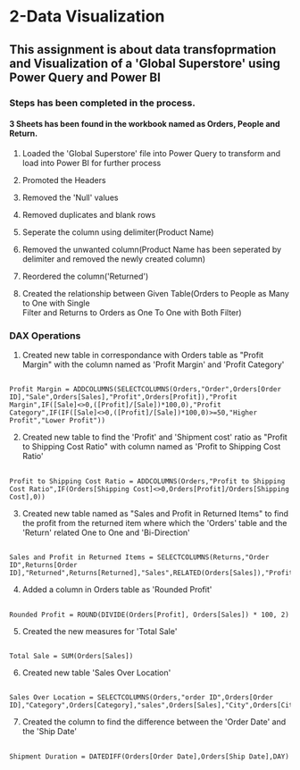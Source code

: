 # 2-Data Visualization

## This assignment is about data transfoprmation and Visualization of a 'Global Superstore' using Power Query and Power BI

### Steps has been completed in the process.

#### 3 Sheets has been found in the workbook named as Orders, People and Return.

1. Loaded the 'Global Superstore' file into Power Query to transform and load into Power  BI for further process

2. Promoted the Headers

3. Removed the 'Null' values

4. Removed duplicates and blank rows

5. Seperate the column using delimiter(Product Name)

6. Removed the unwanted column(Product Name has been seperated by delimiter and removed the newly created column)

7. Reordered the column('Returned')

8. Created the relationship between Given Table(Orders to People as Many to One with Single  
Filter and Returns to Orders as One To One with Both Filter)

### DAX Operations

1. Created new table in correspondance with Orders table as "Profit Margin" with the column named as 'Profit Margin' and 'Profit Category'
##
    Profit Margin = ADDCOLUMNS(SELECTCOLUMNS(Orders,"Order",Orders[Order ID],"Sale",Orders[Sales],"Profit",Orders[Profit]),"Profit Margin",IF([Sale]<>0,([Profit]/[Sale])*100,0),"Profit Category",IF(IF([Sale]<>0,([Profit]/[Sale])*100,0)>=50,"Higher Profit","Lower Profit"))

2. Created new table to find the 'Profit' and 'Shipment cost' ratio as "Profit to Shipping Cost Ratio" with column named as 'Profit to Shipping Cost Ratio'
##
    Profit to Shipping Cost Ratio = ADDCOLUMNS(Orders,"Profit to Shipping Cost Ratio",IF(Orders[Shipping Cost]<>0,Orders[Profit]/Orders[Shipping Cost],0))

3. Created new table named as "Sales and Profit in Returned Items" to find the profit from the returned item where which the 'Orders' table and the 'Return' related One to One and 'Bi-Direction'
##
    Sales and Profit in Returned Items = SELECTCOLUMNS(Returns,"Order ID",Returns[Order ID],"Returned",Returns[Returned],"Sales",RELATED(Orders[Sales]),"Profit",RELATED(Orders[Profit]))

4. Added a column in Orders table as 'Rounded Profit'
##
    Rounded Profit = ROUND(DIVIDE(Orders[Profit], Orders[Sales]) * 100, 2)

5. Created the new measures for 'Total Sale'
##
    Total Sale = SUM(Orders[Sales])
6. Created new table 'Sales Over Location'
##
    Sales Over Location = SELECTCOLUMNS(Orders,"order ID",Orders[Order ID],"Category",Orders[Category],"sales",Orders[Sales],"City",Orders[City],"Country",Orders[Country],"Region",Orders[Region],"Profit",Orders[Profit])

7. Created the column to find the difference between the 'Order Date' and the 'Ship Date'
##
    Shipment Duration = DATEDIFF(Orders[Order Date],Orders[Ship Date],DAY)

